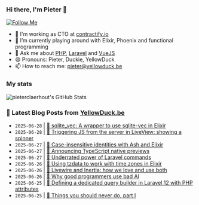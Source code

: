 ### Hi there, I'm Pieter 👋  
[![Follow Me](https://img.shields.io/github/followers/pieterclaerhout?label=Follow&style=social)](https://github.com/pieterclaerhout)

- 🏢 I'm working as CTO at [contractify.io](https://contractify.io)
- 🌱 I’m currently playing around with Elixir, Phoenix and functional programming
- 💬 Ask me about [PHP](https://php.net), [Laravel](http://laravel.com) and [VueJS](https://vuejs.org)
- 😄 Pronouns: Pieter, Duckie, YellowDuck
- 📫 How to reach me: pieter@yellowduck.be

### My stats

![pieterclaerhout's GitHub Stats](https://github-readme-stats.vercel.app/api?username=pieterclaerhout&show_icons=true&count_private=true&line_height=40)

### 📩 Latest Blog Posts from [YellowDuck.be](https://www.yellowduck.be/)
<!-- BLOG-POST-LIST:START -->
- `2025-06-28` | [🔗 sqlite_vec: A wrapper to use sqlite-vec in Elixir](https://www.yellowduck.be/posts/github-joelpaulkoch-sqlite-vec-a-wrapper-to-use-sqlite-vec-in-elixir)  
- `2025-06-28` | [🔗 Triggering JS from the server in LiveView: showing a spinner](https://www.yellowduck.be/posts/triggering-js-from-the-server-in-liveview-showing-a-spinner)  
- `2025-06-27` | [🐥 Case-insensitive identities with Ash and Elixir](https://www.yellowduck.be/posts/case-insensitive-identities-with-ash)  
- `2025-06-27` | [🔗 Announcing TypeScript native previews](https://www.yellowduck.be/posts/announcing-typescript-native-previews)  
- `2025-06-27` | [🔗 Underrated power of Laravel commands](https://www.yellowduck.be/posts/underrated-power-of-laravel-commands)  
- `2025-06-26` | [🐥 Using tzdata to work with time zones in Elixir](https://www.yellowduck.be/posts/using-tzdata-to-work-with-time-zones-in-elixir)  
- `2025-06-26` | [🔗 Livewire and Inertia: how we love and use both](https://www.yellowduck.be/posts/livewire-and-inertia-how-we-love-and-use-both)  
- `2025-06-26` | [🔗 Why good programmers use bad AI](https://www.yellowduck.be/posts/why-good-programmers-use-bad-ai)  
- `2025-06-25` | [🔗 Defining a dedicated query builder in Laravel 12 with PHP attributes](https://www.yellowduck.be/posts/defining-a-dedicated-query-builder-in-laravel-12-with-php-attributes)  
- `2025-06-25` | [🔗 Things you should never do, part I](https://www.yellowduck.be/posts/things-you-should-never-do-part-i)  

<!-- BLOG-POST-LIST:END -->
